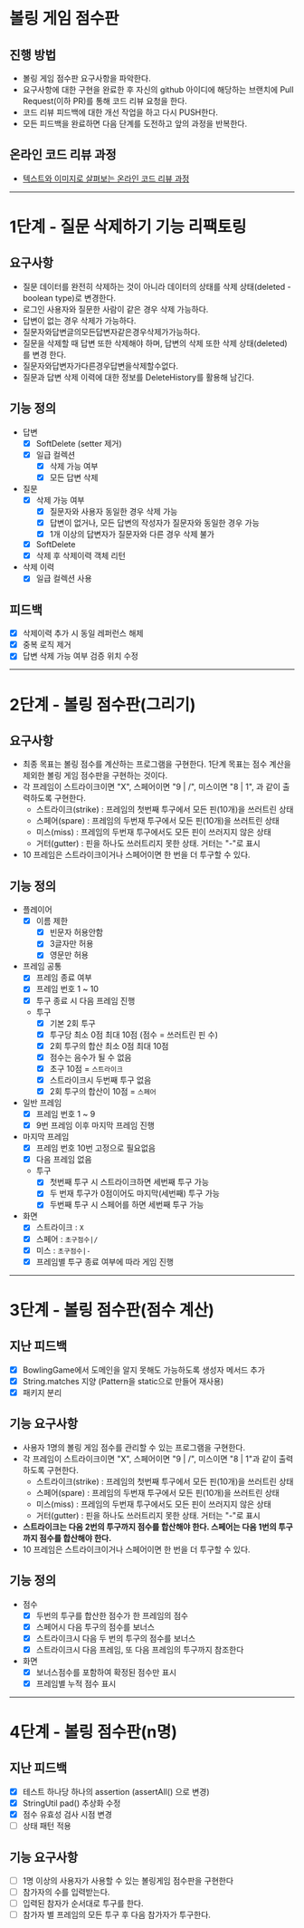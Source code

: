 # 볼링 게임 점수판
## 진행 방법
* 볼링 게임 점수판 요구사항을 파악한다.
* 요구사항에 대한 구현을 완료한 후 자신의 github 아이디에 해당하는 브랜치에 Pull Request(이하 PR)를 통해 코드 리뷰 요청을 한다.
* 코드 리뷰 피드백에 대한 개선 작업을 하고 다시 PUSH한다.
* 모든 피드백을 완료하면 다음 단계를 도전하고 앞의 과정을 반복한다.

## 온라인 코드 리뷰 과정
* [텍스트와 이미지로 살펴보는 온라인 코드 리뷰 과정](https://github.com/next-step/nextstep-docs/tree/master/codereview)

***


# 1단계 - 질문 삭제하기 기능 리팩토링

## 요구사항
* 질문 데이터를 완전히 삭제하는 것이 아니라 데이터의 상태를 삭제 상태(deleted - boolean type)로 변경한다.
* 로그인 사용자와 질문한 사람이 같은 경우 삭제 가능하다.
* 답변이 없는 경우 삭제가 가능하다.
* 질문자와답변글의모든답변자같은경우삭제가가능하다.
* 질문을 삭제할 때 답변 또한 삭제해야 하며, 답변의 삭제 또한 삭제 상태(deleted)를 변경 한다.
* 질문자와답변자가다른경우답변을삭제할수없다.
* 질문과 답변 삭제 이력에 대한 정보를 DeleteHistory를 활용해 남긴다.

## 기능 정의

* 답변
  - [x] SoftDelete (setter 제거)
  - [x] 일급 컬렉션
    - [x] 삭제 가능 여부
    - [x] 모든 답변 삭제
* 질문
  - [x] 삭제 가능 여부
    - [x] 질문자와 사용자 동일한 경우 삭제 가능
    - [x] 답변이 없거나, 모든 답변의 작성자가 질문자와 동일한 경우 가능
    - [x] 1개 이상의 답변자가 질문자와 다른 경우 삭제 불가
  - [x] SoftDelete
  - [x] 삭제 후 삭제이력 객체 리턴
* 삭제 이력
  - [x] 일급 컬렉션 사용

## 피드백
- [x] 삭제이력 추가 시 동일 레퍼런스 해제
- [x] 중복 로직 제거
- [x] 답변 삭제 가능 여부 검증 위치 수정

***

# 2단계 - 볼링 점수판(그리기)

## 요구사항
* 최종 목표는 볼링 점수를 계산하는 프로그램을 구현한다. 1단계 목표는 점수 계산을 제외한 볼링 게임 점수판을 구현하는 것이다.
* 각 프레임이 스트라이크이면 "X", 스페어이면 "9 | /", 미스이면 "8 | 1", 과 같이 출력하도록 구현한다.
  * 스트라이크(strike) : 프레임의 첫번째 투구에서 모든 핀(10개)을 쓰러트린 상태
  * 스페어(spare) : 프레임의 두번재 투구에서 모든 핀(10개)을 쓰러트린 상태
  * 미스(miss) : 프레임의 두번재 투구에서도 모든 핀이 쓰러지지 않은 상태
  * 거터(gutter) : 핀을 하나도 쓰러트리지 못한 상태. 거터는 "-"로 표시
* 10 프레임은 스트라이크이거나 스페어이면 한 번을 더 투구할 수 있다.

## 기능 정의

* 플레이어
  - [x] 이름 제한
    - [x] 빈문자 허용안함
    - [x] 3글자만 허용
    - [x] 영문만 허용
* 프레임 공통
  * [x] 프레임 종료 여부
  * [x] 프레임 번호 1 ~ 10
  * [x] 투구 종료 시 다음 프레임 진행
  * 투구
    - [x] 기본 2회 투구
    - [x] 투구당 최소 0점 최대 10점 (점수 = 쓰러트린 핀 수)
    - [x] 2회 투구의 합산 최소 0점 최대 10점
    - [x] 점수는 음수가 될 수 없음
    - [x] 초구 10점 = `스트라이크`
    - [x] 스트라이크시 두번째 투구 없음
    - [x] 2회 투구의 합산이 10점 = `스페어`
* 일반 프레임
  - [x] 프레임 번호 1 ~ 9
  - [x] 9번 프레임 이후 마지막 프레임 진행
* 마지막 프레임
  - [x] 프레임 번호 10번 고정으로 필요없음
  - [x] 다음 프레임 없음
  * 투구
    - [x] 첫번째 투구 시 스트라이크하면 세번째 투구 가능
    - [x] 두 번재 투구가 0점이어도 마지막(세번째) 투구 가능
    - [x] 두번째 투구 시 스페어를 하면 세번째 투구 가능
* 화면
  * [x] 스트라이크 : `X`
  * [x] 스페어 : `초구점수|/`
  * [x] 미스 : `초구점수|-`
  * [x] 프레임별 투구 종료 여부에 따라 게임 진행

***

# 3단계 - 볼링 점수판(점수 계산)

## 지난 피드백
- [x] BowlingGame에서 도메인을 알지 못해도 가능하도록 생성자 메서드 추가
- [x] String.matches 지양 (Pattern을 static으로 만들어 재사용)
- [x] 패키지 분리

## 기능 요구사항
* 사용자 1명의 볼링 게임 점수를 관리할 수 있는 프로그램을 구현한다.
* 각 프레임이 스트라이크이면 "X", 스페어이면 "9 | /", 미스이면 "8 | 1"과 같이 출력하도록 구현한다.
  * 스트라이크(strike) : 프레임의 첫번째 투구에서 모든 핀(10개)을 쓰러트린 상태
  * 스페어(spare) : 프레임의 두번재 투구에서 모든 핀(10개)을 쓰러트린 상태
  * 미스(miss) : 프레임의 두번재 투구에서도 모든 핀이 쓰러지지 않은 상태
  * 거터(gutter) : 핀을 하나도 쓰러트리지 못한 상태. 거터는 "-"로 표시
* **스트라이크는 다음 2번의 투구까지 점수를 합산해야 한다. 스페어는 다음 1번의 투구까지 점수를 합산해야 한다.**
* 10 프레임은 스트라이크이거나 스페어이면 한 번을 더 투구할 수 있다.

## 기능 정의
* 점수
  - [x] 두번의 투구를 합산한 점수가 한 프레임의 점수
  - [x] 스페어시 다음 투구의 점수를 보너스
  - [x] 스트라이크시 다음 두 번의 투구의 점수를 보너스
  - [x] 스트라이크시 다음 프레임, 또 다음 프레임의 투구까지 참조한다
* 화면
  - [x] 보너스점수를 포함하여 확정된 점수만 표시
  - [x] 프레임별 누적 점수 표시

***

# 4단계 - 볼링 점수판(n명)

## 지난 피드백
- [x] 테스트 하나당 하나의 assertion (assertAll() 으로 변경)
- [x] StringUtil pad() 추상화 수정
- [x] 점수 유효성 검사 시점 변경
- [ ] 상태 패턴 적용

## 기능 요구사항
- [ ] 1명 이상의 사용자가 사용할 수 있는 볼링게임 점수판을 구현한다
- [ ] 참가자의 수를 입력받는다.
- [ ] 입력된 참자가 순서대로 투구를 한다.
- [ ] 참가자 별 프레임의 모든 투구 후 다음 참가자가 투구한다. 